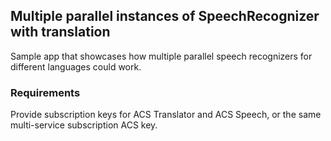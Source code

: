 ## Multiple parallel instances of SpeechRecognizer with translation
Sample app that showcases how multiple parallel speech recognizers for different languages could work.

### Requirements
Provide subscription keys for ACS Translator and ACS Speech, or the same multi-service subscription ACS key.
